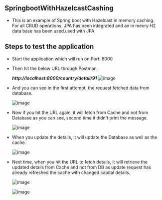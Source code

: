 ## SpringbootWithHazelcastCashing
- This is an example of Spring boot with Hazelcast in memory caching. For all CRUD operations, JPA has been integrated and an in meory H2 data base has been used.used with JPA.

## Steps to test the application
- Start the application which will run on Port: 8000
- Then hit the below URL through Postman,

   ***http://localhost:8000/country/detail/91***
   ![image](https://user-images.githubusercontent.com/64692097/84578155-3ca5cd80-ade0-11ea-9c3f-7718901a2eb8.png)
   
- And you can see in the first attempt, the request fetched data from database.

  ![image](https://user-images.githubusercontent.com/64692097/84578236-264c4180-ade1-11ea-82f9-3e314c00a35f.png)

- Now if you hit the URL again, it will fetch from Cache and not from Database as you can see, second time it didn't print the message.

  ![image](https://user-images.githubusercontent.com/64692097/84578305-affc0f00-ade1-11ea-9e48-8d6894ef7636.png)

- When you update the details, it will update the Database as well as the cache.

  ![image](https://user-images.githubusercontent.com/64692097/84578366-1a14b400-ade2-11ea-980a-7148fb44bf02.png)
  
- Next time, when you hit the URL to fetch details, it will retrieve the updated details from Cache and not from DB as update request has already refreshed the cache with changed capital details.

  ![image](https://user-images.githubusercontent.com/64692097/84578481-454bd300-ade3-11ea-96d7-a3a86e841a88.png)
  
  ![image](https://user-images.githubusercontent.com/64692097/84578383-5c3df580-ade2-11ea-95c0-87af157bd02a.png)






